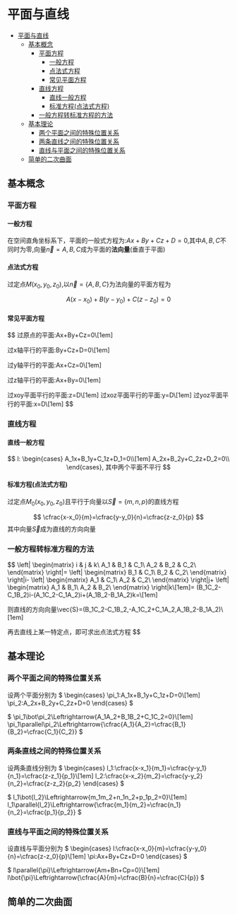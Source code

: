 # 平面与直线

- [平面与直线](#平面与直线)
  - [基本概念](#基本概念)
    - [平面方程](#平面方程)
      - [一般方程](#一般方程)
      - [点法式方程](#点法式方程)
      - [常见平面方程](#常见平面方程)
    - [直线方程](#直线方程)
      - [直线一般方程](#直线一般方程)
      - [标准方程(点法式方程)](#标准方程点法式方程)
    - [一般方程转标准方程的方法](#一般方程转标准方程的方法)
  - [基本理论](#基本理论)
    - [两个平面之间的特殊位置关系](#两个平面之间的特殊位置关系)
    - [两条直线之间的特殊位置关系](#两条直线之间的特殊位置关系)
    - [直线与平面之间的特殊位置关系](#直线与平面之间的特殊位置关系)
  - [简单的二次曲面](#简单的二次曲面)

## 基本概念

### 平面方程

#### 一般方程

在空间直角坐标系下，平面的一般式方程为:$Ax+By+Cz+D=0$,其中$A,B,C$不同时为零,向量$\vec{n}={A,B,C}$成为平面的**法向量**(垂直于平面)

#### 点法式方程

过定点$M(x_0,y_0,z_0)$,以$\vec{n}=\{A,B,C\}$为法向量的平面方程为

$$
A(x-x_0)+B(y-y_0)+C(z-z_0)=0
$$

#### 常见平面方程

$$
过原点的平面:Ax+By+Cz=0\\[1em]

过x轴平行的平面:By+Cz+D=0\\[1em]

过y轴平行的平面:Ax+Cz=0\\[1em]

过z轴平行的平面:Ax+By=0\\[1em]

过xoy平面平行的平面:z=D\\[1em]
过xoz平面平行的平面:y=D\\[1em]
过yoz平面平行的平面:x=D\\[1em]
$$

### 直线方程

#### 直线一般方程

$$
l:
\begin{cases}
    A_1x+B_1y+C_1z+D_1=0\\[1em]
    A_2x+B_2y+C_2z+D_2=0\\
\end{cases},
其中两个平面不平行
$$

#### 标准方程(点法式方程)

过定点$M_0(x_0,y_0,z_0)$且平行于向量以$\vec{S}=\{m,n,p\}$的直线方程

$$
\cfrac{x-x_0}{m}=\cfrac{y-y_0}{n}=\cfrac{z-z_0}{p}
$$
其中向量$\vec{S}$成为直线的方向向量

### 一般方程转标准方程的方法

$$
\left|
    \begin{matrix}
        i & j & k\\
        A_1 & B_1 & C_1\\
        A_2 & B_2 & C_2\\
    \end{matrix}
\right|=
\left|
    \begin{matrix}
        B_1 & C_1\\
        B_2 & C_2\\
    \end{matrix}
\right|i-
\left|
    \begin{matrix}
        A_1 & C_1\\
        A_2 & C_2\\
    \end{matrix}
\right|j+
\left|
    \begin{matrix}
        A_1 & B_1\\
        A_2 & B_2\\
    \end{matrix}
\right|k\\[1em]=
(B_1C_2-C_1B_2)i-(A_1C_2-C_1A_2)i+(A_1B_2-B_1A_2)k=\\[1em]

则直线的方向向量\vec{S}=(B_1C_2-C_1B_2,-A_1C_2+C_1A_2,A_1B_2-B_1A_2)\\[1em]

再去直线上某一特定点，即可求出点法式方程
$$

## 基本理论

### 两个平面之间的特殊位置关系

设两个平面分别为
$
\begin{cases}
    \pi_1:A_1x+B_1y+C_1z+D=0\\[1em]
    \pi_2:A_2x+B_2y+C_2z+D=0
\end{cases}
$

$
\pi_1\bot\pi_2\Leftrightarrow{A_1A_2+B_1B_2+C_1C_2=0}\\[1em]
\pi_1\parallel\pi_2\Leftrightarrow{\cfrac{A_1}{A_2}=\cfrac{B_1}{B_2}=\cfrac{C_1}{C_2}}
$

### 两条直线之间的特殊位置关系

设两条直线分别为
$
\begin{cases}
    l_1:\cfrac{x-x_1}{m_1}=\cfrac{y-y_1}{n_1}=\cfrac{z-z_1}{p_1}\\[1em]
    l_2:\cfrac{x-x_2}{m_2}=\cfrac{y-y_2}{n_2}=\cfrac{z-z_2}{p_2}
\end{cases}
$

$
l_1\bot{l_2}\Leftrightarrow{m_1m_2+n_1n_2+p_1p_2=0}\\[1em]
l_1\parallel{l_2}\Leftrightarrow{\cfrac{m_1}{m_2}=\cfrac{n_1}{n_2}=\cfrac{p_1}{p_2}}
$

### 直线与平面之间的特殊位置关系

设直线与平面分别为
$
\begin{cases}
    l:\cfrac{x-x_0}{m}=\cfrac{y-y_0}{n}=\cfrac{z-z_0}{p}\\[1em]
    \pi:Ax+By+Cz+D=0
\end{cases}
$

$
l\parallel{\pi}\Leftrightarrow{Am+Bn+Cp=0}\\[1em]
l\bot{\pi}\Leftrightarrow{\cfrac{A}{m}=\cfrac{B}{n}=\cfrac{C}{p}}
$

## 简单的二次曲面
